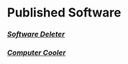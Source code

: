 # **Published Software**
### [**_Software Deleter_**](https://Znzxjjbt0513.github.io/Software%20Deleter)
### [**_Computer Cooler_**](https://Znzxjjbt0513.github.io/Computer%20Cooler)
